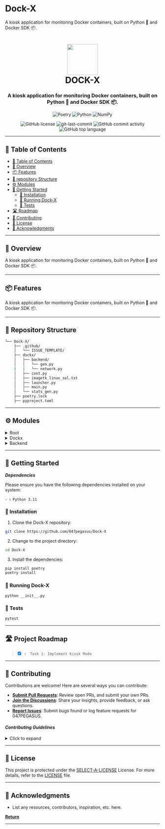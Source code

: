 # Dock-X
A kiosk application for monitoring Docker containers, built on Python 🐍 and Docker SDK 📦.
<div align="center">
<h1 align="center">
<img src="https://i.postimg.cc/90K41Jsj/Final-Logo.png" width="100" />
<br>DOCK-X</h1>
<h3>A kiosk application for monitoring Docker containers, built on Python 🐍 and Docker SDK 📦.</h3>
  
<p align="center">
<img src="https://img.shields.io/badge/Poetry-60A5FA.svg?style=flat-square&logo=Poetry&logoColor=white" alt="Poetry" />
<img src="https://img.shields.io/badge/Python-3776AB.svg?style=flat-square&logo=Python&logoColor=white" alt="Python" />
<img src="https://img.shields.io/badge/NumPy-013243.svg?style=flat-square&logo=NumPy&logoColor=white" alt="NumPy" />
</p>
<img src="https://img.shields.io/github/license/047pegasus/Dock-X?style=flat-square&color=5D6D7E" alt="GitHub license" />
<img src="https://img.shields.io/github/last-commit/047pegasus/Dock-X?style=flat-square&color=5D6D7E" alt="git-last-commit" />
<img src="https://img.shields.io/github/commit-activity/m/047pegasus/Dock-X?style=flat-square&color=5D6D7E" alt="GitHub commit activity" />
<img src="https://img.shields.io/github/languages/top/047pegasus/Dock-X?style=flat-square&color=5D6D7E" alt="GitHub top language" />
</div>

---

## 📖 Table of Contents
- [📖 Table of Contents](#-table-of-contents)
- [📍 Overview](#-overview)
- [📦 Features](#-features)
- [📂 repository Structure](#-repository-structure)
- [⚙️ Modules](#modules)
- [🚀 Getting Started](#-getting-started)
    - [🔧 Installation](#-installation)
    - [🤖 Running Dock-X](#-running-Dock-X)
    - [🧪 Tests](#-tests)
- [🛣 Roadmap](#-roadmap)
- [🤝 Contributing](#-contributing)
- [📄 License](#-license)
- [👏 Acknowledgments](#-acknowledgments)

---


## 📍 Overview

A kiosk application for monitoring Docker containers, built on Python 🐍 and Docker SDK 📦.

---

## 📦 Features

A kiosk application for monitoring Docker containers, built on Python 🐍 and Docker SDK 📦.

---


## 📂 Repository Structure

```sh
└── Dock-X/
    ├── .github/
    │   └── ISSUE_TEMPLATE/
    ├── dockx/
    │   ├── backend/
    │   │   └── gen.py
    |   |   └── network.py
    │   ├── cont.py
    │   ├── imagetk_linux_sol.txt
    │   ├── launcher.py
    │   ├── main.py
    │   └── stats_gen.py
    ├── poetry.lock
    ├── pyproject.toml

```

---


## ⚙️ Modules

<details closed><summary>Root</summary>

| File                                                                            | Summary                   |
| ---                                                                             | ---                       |
| [poetry.lock](https://github.com/047pegasus/Dock-X/blob/main/poetry.lock)       | HTTPStatus Exception: 404 |
| [pyproject.toml](https://github.com/047pegasus/Dock-X/blob/main/pyproject.toml) | HTTPStatus Exception: 404 |

</details>

<details closed><summary>Dockx</summary>

| File                                                                                                | Summary                   |
| ---                                                                                                 | ---                       |
| [launcher.py](https://github.com/047pegasus/Dock-X/blob/main/dockx/launcher.py)                     | HTTPStatus Exception: 404 |
| [imagetk_linux_sol.txt](https://github.com/047pegasus/Dock-X/blob/main/dockx/imagetk_linux_sol.txt) | HTTPStatus Exception: 404 |
| [cont.py](https://github.com/047pegasus/Dock-X/blob/main/dockx/cont.py)                             | HTTPStatus Exception: 404 |
| [stats_gen.py](https://github.com/047pegasus/Dock-X/blob/main/dockx/stats_gen.py)                   | HTTPStatus Exception: 404 |
| [main.py](https://github.com/047pegasus/Dock-X/blob/main/dockx/main.py)                             | HTTPStatus Exception: 404 |

</details>

<details closed><summary>Backend</summary>

| File                                                                          | Summary                   |
| ---                                                                           | ---                       |
| [gen.py](https://github.com/047pegasus/Dock-X/blob/main/dockx/backend/gen.py) | HTTPStatus Exception: 404 |

</details>

---

## 🚀 Getting Started

***Dependencies***

Please ensure you have the following dependencies installed on your system:

`- ℹ️ Python 3.11`

### 🔧 Installation

1. Clone the Dock-X repository:
```sh
git clone https://github.com/047pegasus/Dock-X
```

2. Change to the project directory:
```sh
cd Dock-X
```

3. Install the dependencies:
```sh
pip install poetry
poetry install
```

### 🤖 Running Dock-X

```sh
python __init__.py
```

### 🧪 Tests
```sh
pytest
```

---


## 🛣 Project Roadmap

> - [X] `ℹ️  Task 1: Implement Kiosk Mode`

---

## 🤝 Contributing

Contributions are welcome! Here are several ways you can contribute:

- **[Submit Pull Requests](https://github.com/047pegasus/Dock-X/blob/main/CONTRIBUTING.md)**: Review open PRs, and submit your own PRs.
- **[Join the Discussions](https://github.com/047pegasus/Dock-X/discussions)**: Share your insights, provide feedback, or ask questions.
- **[Report Issues](https://github.com/047pegasus/Dock-X/issues)**: Submit bugs found or log feature requests for 047PEGASUS.

#### *Contributing Guidelines*

<details closed>
<summary>Click to expand</summary>

1. **Fork the Repository**: Start by forking the project repository to your GitHub account.
2. **Clone Locally**: Clone the forked repository to your local machine using a Git client.
   ```sh
   git clone <your-forked-repo-url>
   ```
3. **Create a New Branch**: Always work on a new branch, giving it a descriptive name.
   ```sh
   git checkout -b new-feature-x
   ```
4. **Make Your Changes**: Develop and test your changes locally.
5. **Commit Your Changes**: Commit with a clear and concise message describing your updates.
   ```sh
   git commit -m 'Implemented new feature x.'
   ```
6. **Push to GitHub**: Push the changes to your forked repository.
   ```sh
   git push origin new-feature-x
   ```
7. **Submit a Pull Request**: Create a PR against the original project repository. Clearly describe the changes and their motivations.

Once your PR is reviewed and approved, it will be merged into the main branch.

</details>

---

## 📄 License


This project is protected under the [SELECT-A-LICENSE](https://choosealicense.com/licenses) License. For more details, refer to the [LICENSE](https://choosealicense.com/licenses/) file.

---

## 👏 Acknowledgments

- List any resources, contributors, inspiration, etc. here.

[**Return**](#Top)

---
